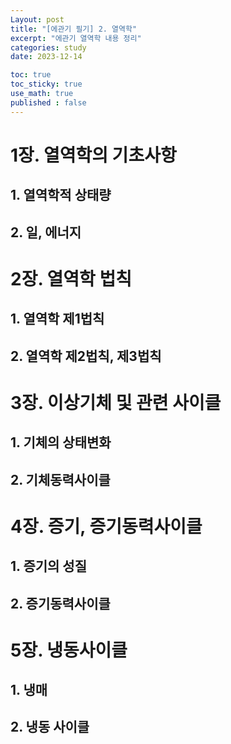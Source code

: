 ```yaml
---
Layout: post
title: "[에관기 필기] 2. 열역학"
excerpt: "에관기 열역학 내용 정리"
categories: study
date: 2023-12-14

toc: true
toc_sticky: true
use_math: true
published : false
---
```


# 1장. 열역학의 기초사항
## 1. 열역학적 상태량
## 2. 일, 에너지

# 2장. 열역학 법칙
## 1. 열역학 제1법칙
## 2. 열역학 제2법칙, 제3법칙

# 3장. 이상기체 및 관련 사이클
## 1. 기체의 상태변화
## 2. 기체동력사이클

# 4장. 증기, 증기동력사이클
## 1. 증기의 성질
## 2. 증기동력사이클

# 5장. 냉동사이클
## 1. 냉매
## 2. 냉동 사이클
